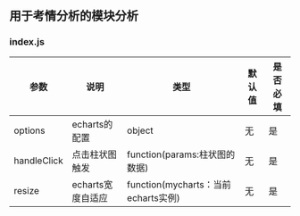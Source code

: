 ## 用于考情分析的模块分析
### index.js

参数 | 说明 | 类型 | 默认值 | 是否必填
---|---|---|---|---
options|echarts的配置|object|无|是
handleClick|点击柱状图触发|function(params:柱状图的数据)|无|是
resize|echarts宽度自适应|function(mycharts：当前echarts实例)|无|是

